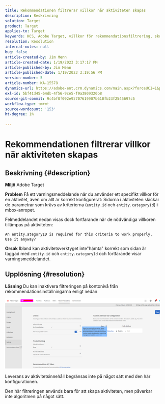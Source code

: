 ```yaml
---
title: Rekommendationen filtrerar villkor när aktiviteten skapas
description: Beskrivning
solution: Target
product: Target
applies-to: Target
keywords: KCS, Adobe Target, villkor för rekommendationsfiltrering, skapa aktivitet, aktivitets-URL, entitet, categoryID, entity.id, entity.categoryId
resolution: Resolution
internal-notes: null
bug: false
article-created-by: Jim Menn
article-created-date: 1/19/2023 3:17:17 PM
article-published-by: Jim Menn
article-published-date: 1/19/2023 3:19:56 PM
version-number: 5
article-number: KA-15578
dynamics-url: https://adobe-ent.crm.dynamics.com/main.aspx?forceUCI=1&pagetype=entityrecord&etn=knowledgearticle&id=80240b57-0c98-ed11-aad1-6045bd0065f9
exl-id: 5bf41d45-64db-4f56-9ce5-f9a3809320b8
source-git-commit: 9c4bf8f092e95707619907b610fb23f2545697c5
workflow-type: tm+mt
source-wordcount: '153'
ht-degree: 1%

---
```


# Rekommendationen filtrerar villkor när aktiviteten skapas

## Beskrivning {#description}


<b>Miljö</b>
Adobe Target

<b>Problem</b>
Få ett varningsmeddelande när du använder ett specifikt villkor för en aktivitet, även om allt är korrekt konfigurerat: Sidorna i aktiviteten skickar de parametrar som krävs av kriterierna (`entity.id` och `entity.categoryId`) i mbox-anropet.

Felmeddelandet nedan visas dock fortfarande när de nödvändiga villkoren tillämpas på aktiviteten:


```
An entity.ategoryID is required for this criteria to work properly. Use it anyway?
```


<b>Orsak</b>
Ibland kan aktivitetsverktyget inte&quot;hämta&quot; korrekt som sidan är taggad med `entity.id` och `entity.categoryId` och fortfarande visar varningsmeddelandet.




## Upplösning {#resolution}


<b>Lösning</b>
Du kan inaktivera filtreringen på kontonivå från rekommendationsinställningarna enligt nedan:

![](assets/39ed0575-0c98-ed11-aad1-6045bd0065f9.png)













Leverans av aktivitetsinnehåll begränsas inte på något sätt med den här konfigurationen.

Den här filtreringen används bara för att skapa aktiviteten, men påverkar inte algoritmen på något sätt.
